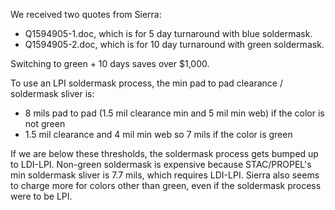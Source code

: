 We received two quotes from Sierra:
* Q1594905-1.doc, which is for 5 day turnaround with blue soldermask.
* Q1594905-2.doc, which is for 10 day turnaround with green soldermask.

Switching to green + 10 days saves over $1,000.

To use an LPI soldermask process, the min pad to pad clearance / soldermask sliver is:
* 8 mils pad to pad (1.5 mil clearance min and 5 mil min web) if the color is not green
* 1.5 mil clearance and 4 mil min web so 7 mils if the color is green

If we are below these thresholds, the soldermask process gets bumped up to LDI-LPI.
Non-green soldermask is expensive because STAC/PROPEL's min soldermask sliver is 7.7 mils,
which requires LDI-LPI. Sierra also seems to charge more for colors other than green, even if
the soldermask process were to be LPI.


